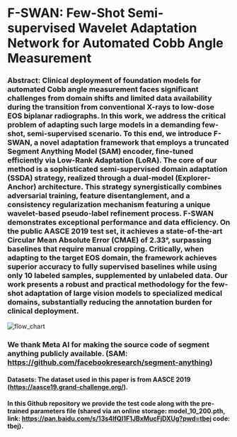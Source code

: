 # F-SWAN: Few-Shot Semi-supervised Wavelet Adaptation Network for Automated Cobb Angle Measurement

### Abstract: Clinical deployment of foundation models for automated Cobb angle measurement faces significant challenges from domain shifts and limited data availability during the transition from conventional X-rays to low-dose EOS biplanar radiographs. In this work, we address the critical problem of adapting such large models in a demanding few-shot, semi-supervised scenario. To this end, we introduce F-SWAN, a novel adaptation framework that employs a truncated Segment Anything Model (SAM) encoder, fine-tuned efficiently via Low-Rank Adaptation (LoRA). The core of our method is a sophisticated semi-supervised domain adaptation (SSDA) strategy, realized through a dual-model (Explorer-Anchor) architecture. This strategy synergistically combines adversarial training, feature disentanglement, and a consistency regularization mechanism featuring a unique wavelet-based pseudo-label refinement process. F-SWAN demonstrates exceptional performance and data efficiency. On the public AASCE 2019 test set, it achieves a state-of-the-art Circular Mean Absolute Error (CMAE) of 2.33°, surpassing baselines that require manual cropping. Critically, when adapting to the target EOS domain, the framework achieves superior accuracy to fully supervised baselines while using only 10 labeled samples, supplemented by unlabeled data. Our work presents a robust and practical methodology for the few-shot adaptation of large vision models to specialized medical domains, substantially reducing the annotation burden for clinical deployment.

![flow_chart](https://github.com/user-attachments/assets/40d29c9d-6a51-4be1-a338-ed0513525b61)


### We thank Meta AI for making the source code of segment anything publicly available. (SAM: https://github.com/facebookresearch/segment-anything)

#### Datasets: The dataset used in this paper is from AASCE 2019 (https://aasce19.grand-challenge.org/).

#### In this Github repository we provide the test code along with the pre-trained parameters file (shared via an online storage: model_10_200.pth, link: https://pan.baidu.com/s/13s4lfQI1F1JBxMucFjDXUg?pwd=tbej code: tbej). 



